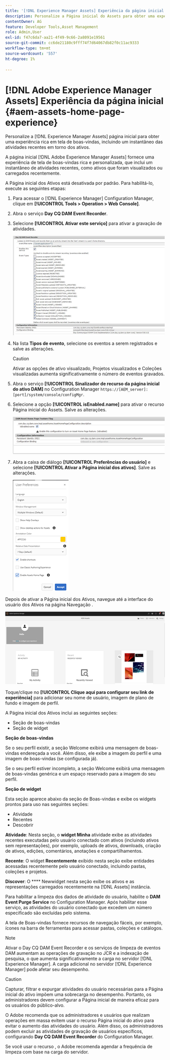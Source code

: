 ```yaml
---
title: '[!DNL Experience Manager Assets] Experiência da página inicial'
description: Personalize a Página inicial do Assets para obter uma experiência rica em tela de boas-vindas, incluindo um instantâneo das atividades recentes em torno dos ativos.
contentOwner: AG
feature: Developer Tools,Asset Management
role: Admin,User
exl-id: f47c6da7-aa21-4f49-9c66-2a8091e19561
source-git-commit: cc6de21180c9fff74f7d64067db82f0c11ac9333
workflow-type: tm+mt
source-wordcount: '557'
ht-degree: 1%

---
```


# [!DNL Adobe Experience Manager Assets] Experiência da página inicial {#aem-assets-home-page-experience}

Personalize a [!DNL Experience Manager Assets] página inicial para obter uma experiência rica em tela de boas-vindas, incluindo um instantâneo das atividades recentes em torno dos ativos.

A página inicial [!DNL Adobe Experience Manager Assets] fornece uma experiência de tela de boas-vindas rica e personalizada, que inclui um instantâneo de atividades recentes, como ativos que foram visualizados ou carregados recentemente.

A Página inicial dos Ativos está desativada por padrão. Para habilitá-lo, execute as seguintes etapas:

1. Para acessar o [!DNL Experience Manager] Configuration Manager, clique em **[!UICONTROL Tools > Operation > Web Console]**.
1. Abra o serviço **Day CQ DAM Event Recorder**.
1. Selecione **[!UICONTROL Ativar este serviço]** para ativar a gravação de atividades.

   ![chlimage_1-250](assets/chlimage_1-250.png)

1. Na lista **Tipos de evento**, selecione os eventos a serem registrados e salve as alterações.

   >[!CAUTION]
   >
   >Ativar as opções de ativo visualizado, Projetos visualizados e Coleções visualizadas aumenta significativamente o número de eventos gravados.

1. Abra o serviço **[!UICONTROL Sinalizador de recurso da página inicial do ativo DAM]** no Configuration Manager `https://[AEM_server]:[port]/system/console/configMgr`.
1. Selecione a opção **[!UICONTROL isEnabled.name]** para ativar o recurso Página inicial do Assets. Salve as alterações.

   ![chlimage_1-251](assets/chlimage_1-251.png)

1. Abra a caixa de diálogo **[!UICONTROL Preferências do usuário]** e selecione **[!UICONTROL Ativar a Página inicial dos ativos]**. Salve as alterações.

   ![user_preferences](assets/user_preferences.png)

Depois de ativar a Página inicial dos Ativos, navegue até a interface do usuário dos Ativos na página Navegação .

![home_page](assets/home_page.png)

Toque/clique no **[!UICONTROL Clique aqui para configurar seu link de experiência]** para adicionar seu nome de usuário, imagem de plano de fundo e imagem de perfil.

A Página inicial dos Ativos inclui as seguintes seções:

* Seção de boas-vindas
* Seção de widget

**Seção de boas-vindas**

Se o seu perfil existir, a seção Welcome exibirá uma mensagem de boas-vindas endereçada a você. Além disso, ele exibe a imagem do perfil e uma imagem de boas-vindas (se configurada já).

Se o seu perfil estiver incompleto, a seção Welcome exibirá uma mensagem de boas-vindas genérica e um espaço reservado para a imagem do seu perfil.

**Seção de widget**

Esta seção aparece abaixo da seção de Boas-vindas e exibe os widgets prontos para uso nas seguintes seções:

* Atividade
* Recentes
* Descobrir

**Atividade**: Nesta seção, o  **widget Minha** atividade exibe as atividades recentes executadas pelo usuário conectado com ativos (incluindo ativos sem representações), por exemplo, uploads de ativos, downloads, criação de ativos, edições, comentários, anotações e compartilhamentos.

**Recente**: O widget  **Recentemente** exibido nesta seção exibe entidades acessadas recentemente pelo usuário conectado, incluindo pastas, coleções e projetos.

**Discover**: O  **** Newwidget nesta seção exibe os ativos e as representações carregados recentemente na  [!DNL Assets] instância.

Para habilitar a limpeza dos dados de atividade do usuário, habilite o **DAM Event Purge Service** no Configuration Manager. Após habilitar esse serviço, as atividades do usuário conectado que excedem um número especificado são excluídas pelo sistema.

A tela de Boas-vindas fornece recursos de navegação fáceis, por exemplo, ícones na barra de ferramentas para acessar pastas, coleções e catálogos.

>[!NOTE]
>
>Ativar o Day CQ DAM Event Recorder e os serviços de limpeza de eventos DAM aumentam as operações de gravação no JCR e a indexação de pesquisa, o que aumenta significativamente a carga no servidor [!DNL Experience Manager]. A carga adicional no servidor [!DNL Experience Manager] pode afetar seu desempenho.

>[!CAUTION]
>
>Capturar, filtrar e expurgar atividades do usuário necessárias para a Página inicial do ativo impõem uma sobrecarga no desempenho. Portanto, os administradores devem configurar a Página inicial de maneira eficaz para os usuários do público-alvo.
>
>O Adobe recomenda que os administradores e usuários que realizam operações em massa evitem usar o recurso Página inicial do ativo para evitar o aumento das atividades do usuário. Além disso, os administradores podem excluir as atividades de gravação de usuários específicos, configurando **Day CQ DAM Event Recorder** do Configuration Manager.
>
>Se você usar o recurso , o Adobe recomenda agendar a frequência de limpeza com base na carga do servidor.
